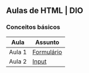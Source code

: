 ## Aulas de HTML | DIO

### Conceitos básicos

|Aula|Assunto|
|----|----|
| Aula 1 | [Formulário](https://github.com/leuxtc/aulas-html/conceitos-basicos/form/) |
| Aula 2 | [Input](https://github.com/leuxtc/aulas-html/conceitos-basicos/input/) |
